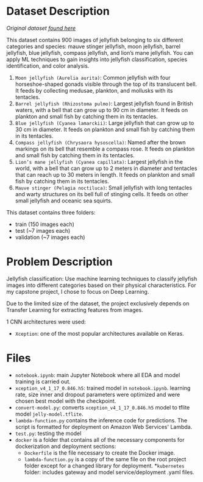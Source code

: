 # Dataset Description
_Original dataset [found here](https://www.kaggle.com/datasets/anshtanwar/jellyfish-types)_

This dataset contains 900 images of jellyfish belonging to six different categories and species: mauve stinger jellyfish, moon jellyfish, barrel jellyfish, blue jellyfish, compass jellyfish, and lion’s mane jellyfish. You can apply ML techniques to gain insights into jellyfish classification, species identification, and color analysis.

1. `Moon jellyfish (Aurelia aurita)`: Common jellyfish with four horseshoe-shaped gonads visible through the top of its translucent bell. It feeds by collecting medusae, plankton, and mollusks with its tentacles.
2. `Barrel jellyfish (Rhizostoma pulmo)`: Largest jellyfish found in British waters, with a bell that can grow up to 90 cm in diameter. It feeds on plankton and small fish by catching them in its tentacles.
3. `Blue jellyfish (Cyanea lamarckii)`: Large jellyfish that can grow up to 30 cm in diameter. It feeds on plankton and small fish by catching them in its tentacles.
4. `Compass jellyfish (Chrysaora hysoscella)`: Named after the brown markings on its bell that resemble a compass rose. It feeds on plankton and small fish by catching them in its tentacles.
5. `Lion’s mane jellyfish (Cyanea capillata)`: Largest jellyfish in the world, with a bell that can grow up to 2 meters in diameter and tentacles that can reach up to 30 meters in length. It feeds on plankton and small fish by catching them in its tentacles.
6. `Mauve stinger (Pelagia noctiluca)`: Small jellyfish with long tentacles and warty structures on its bell full of stinging cells. It feeds on other small jellyfish and oceanic sea squirts.

This dataset contains three folders:

* train (150 images each)
* test (~7 images each)
* validation (~7 images each)

# Problem Description

Jellyfish classification: Use machine learning techniques to classify jellyfish images into different categories based on their physical characteristics. For my capstone project, I chose to focus on Deep Learning.

Due to the limited size of the dataset, the project exclusively depends on Transfer Learning for extracting features from images.

1 CNN architectures were used:
* `Xception`: one of the most popular architectures available on Keras.

# Files

* `notebook.ipynb`: main Jupyter Notebook where all EDA and model training is carried out.
* `xception_v4_1_17_0.846.h5`: trained model in `notebook.ipynb`. learning rate, size inner and dropout parameters were optimized and were chosen best model with the checkpoint.
* `convert-model.py`: converts `xception_v4_1_17_0.846.h5` model to tflite model `jelly-model.tflite`.
* `lambda-function.py` contains the inference code for predictions. The script is formatted for deployment on Amazon Web Services' Lambda.
* `test.py`: testing the model
* `docker` is a folder that contains all of the necessary components for dockerization and deployment sections:
    * `Dockerfile` is the file necessary to create the Docker image.
    * `lambda-function.py` is a copy of the same file on the root project folder except for a changed library for deployment.
*`kubernetes` folder: includes gateway and model service/deployment .yaml files.




